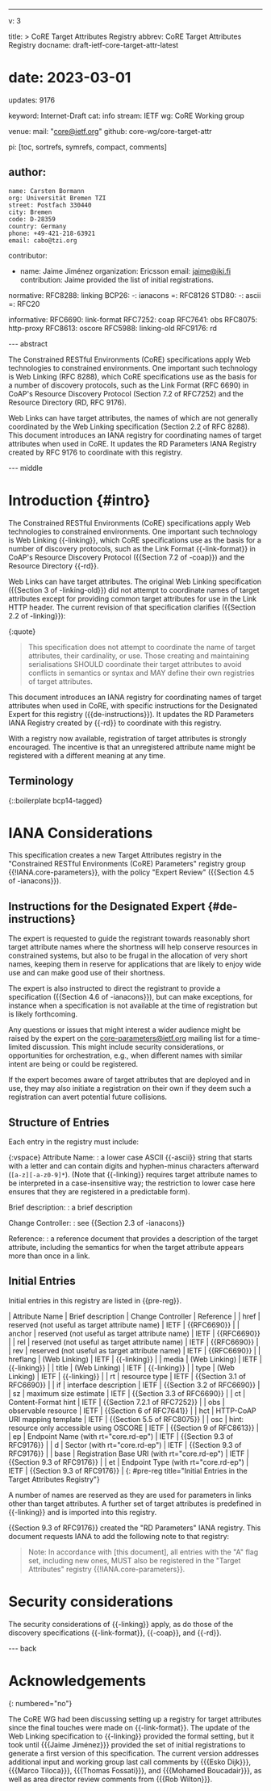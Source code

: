 ---
v: 3

title: >
  CoRE Target Attributes Registry
abbrev: CoRE Target Attributes Registry
docname: draft-ietf-core-target-attr-latest
# date: 2023-03-01
updates: 9176

keyword: Internet-Draft
cat: info
stream: IETF
wg: CoRE Working group

venue:
  mail: "core@ietf.org"
  github: core-wg/core-target-attr

pi: [toc, sortrefs, symrefs, compact, comments]

author:
  -
    name: Carsten Bormann
    org: Universität Bremen TZI
    street: Postfach 330440
    city: Bremen
    code: D-28359
    country: Germany
    phone: +49-421-218-63921
    email: cabo@tzi.org

contributor:
- name: Jaime Jiménez
  organization: Ericsson
  email: jaime@iki.fi
  contribution: Jaime provided the list of initial registrations.

normative:
  RFC8288: linking
  BCP26:
    -: ianacons
    =: RFC8126
  STD80:
    -: ascii
    =: RFC20

informative:
  RFC6690: link-format
  RFC7252: coap
  RFC7641: obs
  RFC8075: http-proxy
  RFC8613: oscore
  RFC5988: linking-old
  RFC9176: rd

--- abstract

The Constrained RESTful Environments (CoRE) specifications apply Web
technologies to constrained environments.
One important such technology is Web Linking (RFC 8288), which CoRE
specifications use as the basis for a number of discovery protocols, such as the
Link Format (RFC 6690) in CoAP's Resource Discovery Protocol (Section 7.2
of RFC7252) and the Resource Directory (RD, RFC 9176).

Web Links can have target attributes, the names of which are not
generally coordinated by the Web Linking specification (Section 2.2 of
RFC 8288).
This document introduces an IANA registry for coordinating names of target
attributes when used in CoRE.
It updates the RD Parameters IANA Registry created by RFC 9176 to coordinate with
this registry.

--- middle

Introduction        {#intro}
============


The Constrained RESTful Environments (CoRE) specifications apply Web
technologies to constrained environments.
One important such technology is Web Linking {{-linking}}, which CoRE
specifications use as the basis for a number of discovery protocols, such as the
Link Format {{-link-format}} in CoAP's Resource Discovery Protocol ({{Section 7.2
of -coap}}) and the Resource Directory {{-rd}}.

Web Links can have target attributes.
The original Web Linking specification ({{Section 3 of -linking-old}}) did not attempt
to coordinate names of target attributes except for providing common
target attributes for use in the Link HTTP header.
The current revision of that specification clarifies ({{Section 2.2 of -linking}}):

{:quote}
>    This specification does not attempt to coordinate the name of target
   attributes, their cardinality, or use.  Those creating and
   maintaining serialisations SHOULD coordinate their target attributes
   to avoid conflicts in semantics or syntax and MAY define their own
   registries of target attributes.

This document introduces an IANA registry for coordinating names of target
attributes when used in CoRE, with
specific instructions for the Designated Expert for this registry ({{de-instructions}}).
It updates the RD Parameters IANA Registry created by {{-rd}} to coordinate with
this registry.

With a registry now available, registration of target attributes is strongly encouraged.
The incentive is that an unregistered attribute name might be registered with a different meaning at any time.


Terminology
-----------

{::boilerplate bcp14-tagged}

IANA Considerations
===================

This specification creates a new Target Attributes registry in
the "Constrained RESTful Environments (CoRE) Parameters" registry group {{!IANA.core-parameters}}, with the policy
"Expert Review" ({{Section 4.5 of -ianacons}}).

## Instructions for the Designated Expert {#de-instructions}

The expert is requested to guide the registrant towards reasonably
short target attribute names where the shortness will help conserve
resources in constrained systems, but also to be frugal in the
allocation of very short names, keeping them in reserve for
applications that are likely to enjoy wide use and can make good use
of their shortness.

The expert is also instructed to direct the registrant to provide a
specification ({{Section 4.6 of -ianacons}}), but can make exceptions,
for instance when a specification is not available at the time of
registration but is likely forthcoming.

Any questions or issues that might interest a wider audience might be
raised by the expert on the core-parameters@ietf.org mailing list for
a time-limited discussion.
This might include security considerations, or opportunities for
orchestration, e.g., when different names with similar intent are
being or could be registered.

If the expert becomes aware of target attributes that are deployed and
in use, they may also initiate a registration on their own if
they deem such a registration can avert potential future collisions.


## Structure of Entries

Each entry in the registry must include:

{:vspace}
Attribute Name:
: a lower case ASCII {{-ascii}} string that starts with a letter and can
  contain digits and hyphen-minus characters afterward
  (`[a-z][-a-z0-9]*`).
  (Note that {{-linking}} requires target attribute names to be
  interpreted in a case-insensitive way; the restriction to lower case
  here ensures that they are registered in a predictable form).

Brief description:
: a brief description

Change Controller:
: see {{Section 2.3 of -ianacons}}

Reference:
: a reference document that provides a description of the target
  attribute, including the semantics for when the target attribute
  appears more than once in a link.

## Initial Entries

Initial entries in this registry are listed in {{pre-reg}}.

| Attribute Name | Brief description                              | Change Controller | Reference                  |
| href           | reserved (not useful as target attribute name) | IETF              | {{RFC6690}}                  |
| anchor         | reserved (not useful as target attribute name) | IETF              | {{RFC6690}}                  |
| rel            | reserved (not useful as target attribute name) | IETF              | {{RFC6690}}                  |
| rev            | reserved (not useful as target attribute name) | IETF              | {{RFC6690}}                  |
| hreflang       | (Web Linking)                                  | IETF              | {{-linking}}                 |
| media          | (Web Linking)                                  | IETF              | {{-linking}}                 |
| title          | (Web Linking)                                  | IETF              | {{-linking}}                 |
| type           | (Web Linking)                                  | IETF              | {{-linking}}                 |
| rt             | resource type                                  | IETF              | {{Section 3.1 of RFC6690}}   |
| if             | interface description                          | IETF              | {{Section 3.2 of RFC6690}}   |
| sz             | maximum size estimate                          | IETF              | {{Section 3.3 of RFC6690}}   |
| ct             | Content-Format hint                            | IETF              | {{Section 7.2.1 of RFC7252}} |
| obs            | observable resource                            | IETF              | {{Section 6 of RFC7641}}     |
| hct            | HTTP-CoAP URI mapping template                 | IETF              | {{Section 5.5 of RFC8075}}   |
| osc            | hint: resource only accessible using OSCORE    | IETF              | {{Section 9 of RFC8613}}     |
| ep             | Endpoint Name (with rt="core.rd-ep")           | IETF              | {{Section 9.3 of RFC9176}}   |
| d              | Sector (with rt="core.rd-ep")                  | IETF              | {{Section 9.3 of RFC9176}}   |
| base           | Registration Base URI (with rt="core.rd-ep")   | IETF              | {{Section 9.3 of RFC9176}}   |
| et             | Endpoint Type (with rt="core.rd-ep")           | IETF              | {{Section 9.3 of RFC9176}}   |
{: #pre-reg title="Initial Entries in the Target Attributes Registry"}

A number of names are reserved as they are used for parameters in
links other than target attributes.
A further set of target attributes is predefined in {{-linking}} and is
imported into this registry.

{{Section 9.3 of RFC9176}} created the "RD Parameters" IANA registry.
This document requests IANA to add the following note to that registry:

> Note: In accordance with [this document], all entries with the "A" flag set, including new ones, MUST also be registered in the "Target Attributes" registry {{!IANA.core-parameters}}.

Security considerations
=======================

The security considerations of {{-linking}} apply, as do those of the
discovery specifications {{-link-format}}, {{-coap}}, and {{-rd}}.

--- back

Acknowledgements
================
{: numbered="no"}

The CoRE WG had been discussing setting up a registry for target
attributes since the final touches were made on {{-link-format}}.
The update of the Web Linking specification to {{-linking}} provided the
formal setting, but it took until {{{Jaime Jiménez}}} provided the set of
initial registrations to generate a first version of this specification.
The current version addresses additional input and working group last
call comments by
{{{Esko Dijk}}},
{{{Marco Tiloca}}},
{{{Thomas Fossati}}},
and
{{{Mohamed Boucadair}}},
as well as area director review comments from
{{{Rob Wilton}}}.
